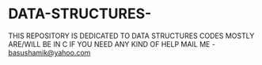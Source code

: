 # DATA-STRUCTURES-
THIS REPOSITORY IS DEDICATED TO DATA STRUCTURES
CODES MOSTLY ARE/WILL BE IN C 
IF YOU NEED ANY KIND OF HELP MAIL ME - basushamik@yahoo.com
